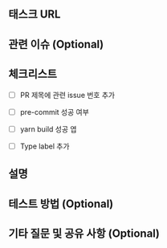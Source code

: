 ## 태스크 URL


## 관련 이슈 (Optional)
<!--
https://docs.github.com/en/issues/tracking-your-work-with-issues/linking-a-pull-request-to-an-issue#linking-a-pull-request-to-an-issue-using-a-keyword
위 링크 참고하여 관련 이슈와 연결해주세요
Example
Fix #9
Resolve #10
-->


## 체크리스트
- [ ] PR 제목에 관련 issue 번호 추가
- [ ] pre-commit 성공 여부
- [ ] yarn build 성공 엽
- [ ] Type label 추가


## 설명



## 테스트 방법 (Optional)


## 기타 질문 및 공유 사항 (Optional)
